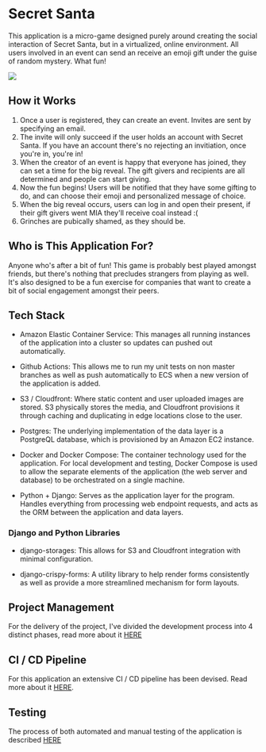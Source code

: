 # Secret Santa

This application is a micro-game designed purely around creating the social interaction of Secret Santa, but in a virtualized, online environment. All users involved in an event can send an receive an emoji gift under the guise of random mystery. What fun!

![](https://d3lw8livlfth9o.cloudfront.net/static/core/images/background_footer.png)

## How it Works
1. Once a user is registered, they can create an event. Invites are sent by specifying an email.
2. The invite will only succeed if the user holds an account with Secret Santa. If you have an account there's no rejecting an invitiation, once you're in, you're in!
3. When the creator of an event is happy that everyone has joined, they can set a time for the big reveal. The gift givers and recipients are all determined and people can start giving.
4. Now the fun begins! Users will be notified that they have some gifting to do, and can choose their emoji and personalized message of choice.
5. When the big reveal occurs, users can log in and open their present, if their gift givers went MIA they'll receive coal instead :(
6. Grinches are pubically shamed, as they should be.

## Who is This Application For?

Anyone who's after a bit of fun! This game is probably best played amongst friends, but there's nothing that precludes strangers from playing as well. It's also designed to be a fun exercise for companies that want to create a bit of social engagement amongst their peers. 

## Tech Stack

* Amazon Elastic Container Service: This manages all running instances of the application into a cluster so updates can pushed out automatically.

* Github Actions: This allows me to run my unit tests on non master branches as well as push automatically to ECS when a new version of the application is added.

* S3 / Cloudfront: Where static content and user uploaded images are stored. S3 physically stores the media, and Cloudfront provisions it through caching and duplicating in edge locations close to the user.

* Postgres: The underlying implementation of the data layer is a PostgreQL database, which is provisioned by an Amazon EC2 instance.

* Docker and Docker Compose: The container technology used for the application. For local development and testing, Docker Compose is used to allow the separate elements of the application (the web server and database) to be orchestrated on a single machine.

* Python + Django: Serves as the application layer for the program. Handles everything from processing web endpoint requests, and acts as the ORM between the application and data layers.

### Django and Python Libraries

* django-storages: This allows for S3 and Cloudfront integration with minimal configuration.

* django-crispy-forms: A utility library to help render forms consistently as well as provide a more streamlined mechanism for form layouts.


## Project Management

For the delivery of the project, I've divided the development process into 4 distinct phases, read more about it [HERE](https://github.com/redbrickhut/secret_santa/wiki/Development-Roadmap)

## CI / CD Pipeline

For this application an extensive CI / CD pipeline has been devised. Read more about it [HERE](https://github.com/redbrickhut/secret_santa/wiki/CI---CD).

## Testing

The process of both automated and manual testing of the application is described [HERE](https://github.com/redbrickhut/secret_santa/wiki/Testing)


